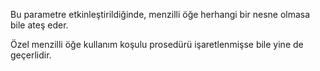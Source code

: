 Bu parametre etkinleştirildiğinde, menzilli öğe herhangi bir nesne olmasa bile ateş eder.

Özel menzilli öğe kullanım koşulu prosedürü işaretlenmişse bile yine de geçerlidir.